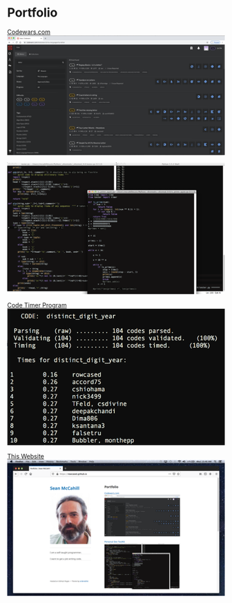 # Portfolio

[Codewars.com](/codewars.md)
<img src="images/codewars kata.png?raw=true"/>

<a href=/toolkit.md>
  <img src="images/dev_toolz.png?raw=true"/>
</a>

[Code Timer Program](/code_timer.md)
<img src="images/timer_screen_shot.png?raw=true"/>

[This Website](/portfolio.md)
<img src="images/portfolio_screen_shot.png?raw=true"/>
